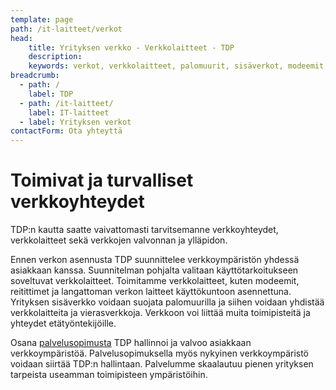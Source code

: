 ```yaml
---
template: page
path: /it-laitteet/verkot
head:
    title: Yrityksen verkko - Verkkolaitteet - TDP
    description: 
    keywords: verkot, verkkolaitteet, palomuurit, sisäverkot, modeemit, reitittimet, vierasverkot
breadcrumb:
  - path: /
    label: TDP
  - path: /it-laitteet/
    label: IT-laitteet
  - label: Yrityksen verkot
contactForm: Ota yhteyttä
---
```


# Toimivat ja turvalliset verkkoyhteydet

TDP:n kautta saatte vaivattomasti tarvitsemanne verkkoyhteydet, verkkolaitteet sekä verkkojen valvonnan ja ylläpidon. 

Ennen verkon asennusta TDP suunnittelee verkkoympäristön yhdessä asiakkaan kanssa. Suunnitelman pohjalta valitaan käyttötarkoitukseen soveltuvat verkkolaitteet. Toimitamme verkkolaitteet, kuten modeemit, reitittimet ja langattoman verkon laitteet käyttökuntoon asennettuna. Yrityksen sisäverkko voidaan suojata palomuurilla ja siihen voidaan yhdistää verkkolaitteita ja vierasverkkoja. Verkkoon voi liittää muita toimipisteitä ja yhteydet etätyöntekijöille.

Osana <a href="/it-palvelut/palvelusopimus">palvelusopimusta</a> TDP hallinnoi ja valvoo asiakkaan verkkoympäristöä. Palvelusopimuksella myös nykyinen verkkoympäristö voidaan siirtää TDP:n hallintaan. Palvelumme skaalautuu pienen yrityksen tarpeista useamman toimipisteen ympäristöihin.